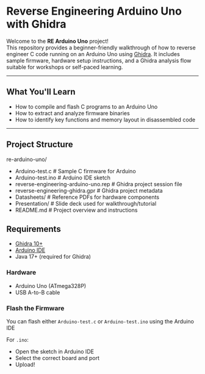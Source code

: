 # Reverse Engineering Arduino Uno with Ghidra

Welcome to the **RE Arduino Uno** project!  
This repository provides a beginner-friendly walkthrough of how to reverse engineer C code running on an Arduino Uno using [Ghidra](https://ghidra-sre.org/). It includes sample firmware, hardware setup instructions, and a Ghidra analysis flow suitable for workshops or self-paced learning.

---

## What You'll Learn

- How to compile and flash C programs to an Arduino Uno
- How to extract and analyze firmware binaries
- How to identify key functions and memory layout in disassembled code

---

## Project Structure

re-arduino-uno/
  * Arduino-test.c # Sample C firmware for Arduino
  * Arduino-test.ino # Arduino IDE sketch
  * reverse-engineering-arduino-uno.rep # Ghidra project session file
  * reverse-engineering-ghidra.gpr # Ghidra project metadata
  * Datasheets/ # Reference PDFs for hardware components
  * Presentation/ # Slide deck used for walkthrough/tutorial
  * README.md # Project overview and instructions

## Requirements

- [Ghidra 10+](https://ghidra-sre.org/)
- [Arduino IDE](https://www.arduino.cc/en/software)
- Java 17+ (required for Ghidra)

### Hardware
- Arduino Uno (ATmega328P)
- USB A-to-B cable


### Flash the Firmware
You can flash either `Arduino-test.c` or `Arduino-test.ino` using the Arduino IDE

For `.ino`:
- Open the sketch in Arduino IDE
- Select the correct board and port
- Upload!
